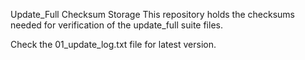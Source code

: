 Update_Full Checksum Storage
This repository holds the checksums needed for verification of the update_full suite files.

Check the 01_update_log.txt file for latest version.
